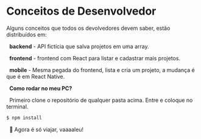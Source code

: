 # Conceitos de Desenvolvedor

Alguns conceitos que todos os devolvedores devem saber, estão distribuídos em: 


&nbsp;
**backend** - API fictícia que salva projetos em uma array.


&nbsp;
**frontend** - frontend com React para listar e cadastrar mais projetos.


&nbsp;
**mobile** - Mesma pegada do frontend, lista e cria um projeto, a mudança é que é em React Native.


&nbsp;
**Como rodar no meu PC?**


&nbsp;
Primeiro clone o repositório de qualquer pasta acima. Entre e coloque no terminal.

```bash
$ npm install
```


&nbsp;
🚀 Agora é só viajar, vaaaaleu!


